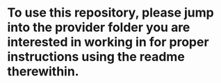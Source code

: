 # To use this repository, please jump into the provider folder you are interested in working in for proper instructions using the readme therewithin.